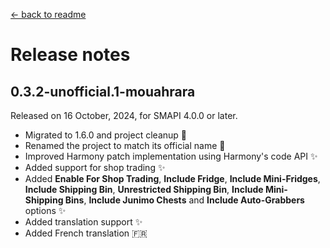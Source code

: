 ﻿[← back to readme](../README.md)

# Release notes

## 0.3.2-unofficial.1-mouahrara
Released on 16 October, 2024, for SMAPI 4.0.0 or later.
* Migrated to 1.6.0 and project cleanup 🚀
* Renamed the project to match its official name 📝
* Improved Harmony patch implementation using Harmony's code API ✨
* Added support for shop trading ✨
* Added **Enable For Shop Trading**, **Include Fridge**, **Include Mini-Fridges**, **Include Shipping Bin**, **Unrestricted Shipping Bin**, **Include Mini-Shipping Bins**, **Include Junimo Chests** and **Include Auto-Grabbers** options ✨
* Added translation support ✨
* Added French translation 🇫🇷
